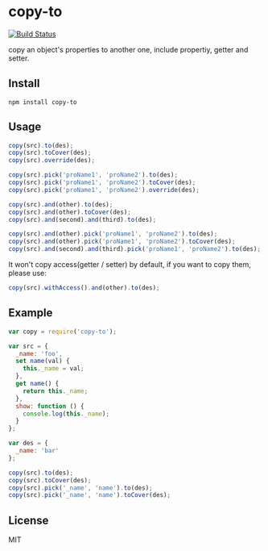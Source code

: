 copy-to
=======

[![Build Status](https://travis-ci.org/node-modules/copy-to.svg?branch=master)](https://travis-ci.org/node-modules/copy-to)

copy an object's properties to another one, include propertiy, getter and setter.

## Install

```
npm install copy-to
```

## Usage

```js
copy(src).to(des);
copy(src).toCover(des);
copy(src).override(des);

copy(src).pick('proName1', 'proName2').to(des);
copy(src).pick('proName1', 'proName2').toCover(des);
copy(src).pick('proName1', 'proName2').override(des);

copy(src).and(other).to(des);
copy(src).and(other).toCover(des);
copy(src).and(second).and(third).to(des);

copy(src).and(other).pick('proName1', 'proName2').to(des);
copy(src).and(other).pick('proName1', 'proName2').toCover(des);
copy(src).and(second).and(third).pick('proName1', 'proName2').to(des);
```

It won't copy access(getter / setter) by default, if you want to copy them, please use:

```js
copy(src).withAccess().and(other).to(des);
```

## Example

```js
var copy = require('copy-to');

var src = {
  _name: 'foo',
  set name(val) {
    this._name = val;
  },
  get name() {
    return this._name;
  },
  show: function () {
    console.log(this._name);
  }
};

var des = {
  _name: 'bar'
};

copy(src).to(des);
copy(src).toCover(des);
copy(src).pick('_name', 'name').to(des);
copy(src).pick('_name', 'name').toCover(des);
```

## License
MIT
